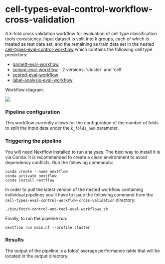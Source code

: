 # cell-types-eval-control-workflow-cross-validation

A k-fold cross validation workflow for evaluation of cell type classification tools consistency. Input dataset is split into k groups, each of which is treated as test data set, and the remaining as train data set in the nested 
[cell-types-eval-control-workflow](https://github.com/ebi-gene-expression-group/cell-types-eval-control-workflow-cross-validation/tree/feature/integrate_celltypes_workflow) which contains the following cell type predictors: 
* [garnett-eval-workflow](https://github.com/ebi-gene-expression-group/garnett-eval-workflow)
* [scmap-eval-workflow](https://github.com/ebi-gene-expression-group/scmap-eval-workflow) - 2 versions: 'cluster' and 'cell'
* [scpred-eval-workflow](https://github.com/ebi-gene-expression-group/scpred-eval-workflow)
* [label-analysis-eval-workflow](https://github.com/ebi-gene-expression-group/label-analysis-eval-workflow)

Workflow diagram:

![](https://github.com/ebi-gene-expression-group/cell-types-eval-control-workflow-cross-validation/blob/feature/integrate_celltypes_workflow/cross-validation-pipeline.png)


### Pipeline configuration
This workflow currently allows for the configuration of the number of folds to split the input data under the `k_folds_num` parameter.

### Triggering the pipeline
You will need Nextflow installed to run analyses. The best way to install it is via Conda. It is recommended to create a clean environment to avoid dependency conflicts. Run the following commands:

```
conda create --name nextflow
conda activate nextflow
conda install nextflow
```

In order to pull the latest version of the nested workflow containing individual pipelines you'll have to issue the following command from the `cell-types-eval-control-workflow-cross-validation` directory:
```
./bin/fetch-control-and-tool-eval-workflows.sh
```
Finally, to run the pipeline run: 
```
nextflow run main.nf --profile cluster
```
### Results
The output of the pipeline is a folds' average performance table that will be located in the output directory. 
